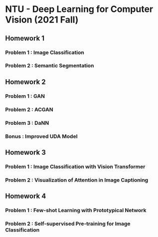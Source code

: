 # NTU - Deep Learning for Computer Vision (2021 Fall)

## Homework 1

### Problem 1 : Image Classification

### Problem 2 : Semantic Segmentation

## Homework 2

### Problem 1 : GAN

### Problem 2 : ACGAN

### Problem 3 : DaNN

### Bonus : Improved UDA Model

## Homework 3

### Problem 1 : Image Classification with Vision Transformer

### Problem 2 : Visualization of Attention in Image Captioning

## Homework 4

### Problem 1 : Few-shot Learning with Prototypical Network

### Problem 2 : Self-supervised Pre-training for Image Classification